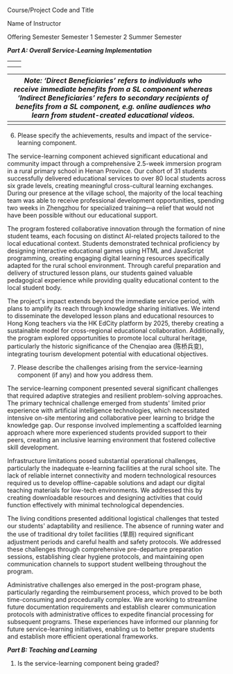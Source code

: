 Course/Project Code and Title

Name of Instructor

Offering Semester    Semester 1  Semester 2  Summer Semester

***Part A: Overall Service-Learning Implementation***

|  |  |
| - | - |
|  |  |
|  |  |

| *Note: ‘Direct Beneficiaries’ refers to individuals who receive immediate benefits from a SL component whereas ‘Indirect Beneficiaries’ refers to secondary recipients of benefits from a SL component, e.g. online audiences who learn from student-created educational videos.* |  |
| --------------------------------------------------------------------------------------------------------------------------------------------------------------------------------------------------------------------------------------------------------------------------------------- | - |
|                                                                                                                                                                                                                                                                                         |  |

6. Please specify the achievements, results and impact of the service-learning component.

The service-learning component achieved significant educational and community impact through a comprehensive 2.5-week immersion program in a rural primary school in Henan Province. Our cohort of 31 students successfully delivered educational services to over 80 local students across six grade levels, creating meaningful cross-cultural learning exchanges. During our presence at the village school, the majority of the local teaching team was able to receive professional development opportunities, spending two weeks in Zhengzhou for specialized training—a relief that would not have been possible without our educational support.

The program fostered collaborative innovation through the formation of nine student teams, each focusing on distinct AI-related projects tailored to the local educational context. Students demonstrated technical proficiency by designing interactive educational games using HTML and JavaScript programming, creating engaging digital learning resources specifically adapted for the rural school environment. Through careful preparation and delivery of structured lesson plans, our students gained valuable pedagogical experience while providing quality educational content to the local student body.

The project's impact extends beyond the immediate service period, with plans to amplify its reach through knowledge sharing initiatives. We intend to disseminate the developed lesson plans and educational resources to Hong Kong teachers via the HK EdCity platform by 2025, thereby creating a sustainable model for cross-regional educational collaboration. Additionally, the program explored opportunities to promote local cultural heritage, particularly the historic significance of the Chenqiao area (陈桥兵变), integrating tourism development potential with educational objectives.


7. Please describe the challenges arising from the service-learning component (if any) and how you address them.

The service-learning component presented several significant challenges that required adaptive strategies and resilient problem-solving approaches. The primary technical challenge emerged from students' limited prior experience with artificial intelligence technologies, which necessitated intensive on-site mentoring and collaborative peer learning to bridge the knowledge gap. Our response involved implementing a scaffolded learning approach where more experienced students provided support to their peers, creating an inclusive learning environment that fostered collective skill development.

Infrastructure limitations posed substantial operational challenges, particularly the inadequate e-learning facilities at the rural school site. The lack of reliable internet connectivity and modern technological resources required us to develop offline-capable solutions and adapt our digital teaching materials for low-tech environments. We addressed this by creating downloadable resources and designing activities that could function effectively with minimal technological dependencies.

The living conditions presented additional logistical challenges that tested our students' adaptability and resilience. The absence of running water and the use of traditional dry toilet facilities (旱厕) required significant adjustment periods and careful health and safety protocols. We addressed these challenges through comprehensive pre-departure preparation sessions, establishing clear hygiene protocols, and maintaining open communication channels to support student wellbeing throughout the program.

Administrative challenges also emerged in the post-program phase, particularly regarding the reimbursement process, which proved to be both time-consuming and procedurally complex. We are working to streamline future documentation requirements and establish clearer communication protocols with administrative offices to expedite financial processing for subsequent programs. These experiences have informed our planning for future service-learning initiatives, enabling us to better prepare students and establish more efficient operational frameworks.

***Part B: Teaching and Learning***

1. Is the service-learning component being graded?
